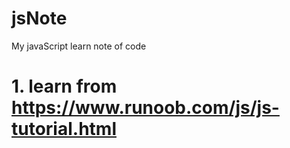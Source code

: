 # jsNote
My javaScript learn note of code

# 1. learn from https://www.runoob.com/js/js-tutorial.html
